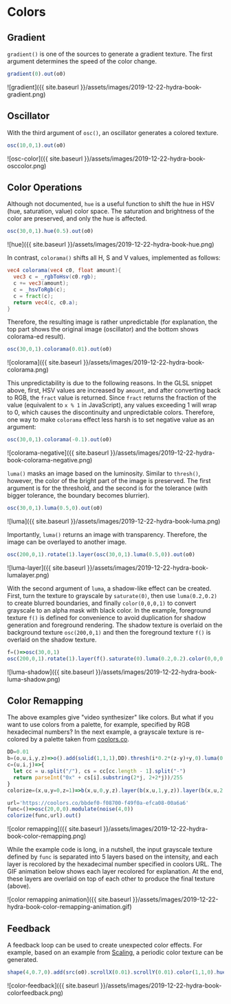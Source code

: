 Colors
========

Gradient
--------

`gradient()` is one of the sources to generate a gradient texture. The first argument determines the speed of the color change.

```javascript
gradient(0).out(o0)
```

![gradient]({{ site.baseurl }}/assets/images/2019-12-22-hydra-book-gradient.png)

Oscillator
--------

With the third argument of `osc()`, an oscillator generates a colored texture.

```javascript
osc(10,0,1).out(o0)
```

![osc-color]({{ site.baseurl }}/assets/images/2019-12-22-hydra-book-osccolor.png)

Color Operations
--------

Although not documented, `hue` is a useful function to shift the hue in HSV (hue, saturation, value) color space. The saturation and brightness of the color are preserved, and only the hue is affected.

```javascript
osc(30,0,1).hue(0.5).out(o0)
```

![hue]({{ site.baseurl }}/assets/images/2019-12-22-hydra-book-hue.png)

In contrast, `colorama()` shifts all H, S and V values, implemented as follows:

```glsl
vec4 colorama(vec4 c0, float amount){
  vec3 c = _rgbToHsv(c0.rgb);
  c += vec3(amount);
  c = _hsvToRgb(c);
  c = fract(c);
  return vec4(c, c0.a);
}
```

Therefore, the resulting image is rather unpredictable (for explanation, the top part shows the original image (oscillator) and the bottom shows colorama-ed result).

```javascript
osc(30,0,1).colorama(0.01).out(o0)
```

![colorama]({{ site.baseurl }}/assets/images/2019-12-22-hydra-book-colorama.png)

This unpredictability is due to the following reasons. In the GLSL snippet above, first, HSV values are increased by `amount`, and after converting back to RGB, the `fract` value is returned. Since `fract` returns the fraction of the value (equivalent to `x % 1` in JavaScript), any values exceeding 1 will wrap to 0, which causes the discontinuity and unpredictable colors. Therefore, one way to make `colorama` effect less harsh is to set negative value as an argument:

```javascript
osc(30,0,1).colorama(-0.1).out(o0)
```

![colorama-negative]({{ site.baseurl }}/assets/images/2019-12-22-hydra-book-colorama-negative.png)

`luma()` masks an image based on the luminosity. Similar to `thresh()`, however, the color of the bright part of the image is preserved. The first argument is for the threshold, and the second is for the tolerance (with bigger tolerance, the boundary becomes blurrier).

```javascript
osc(30,0,1).luma(0.5,0).out(o0)
```

![luma]({{ site.baseurl }}/assets/images/2019-12-22-hydra-book-luma.png)

Importantly, `luma()` returns an image with transparency. Therefore, the image can be overlayed to another image.

```javascript
osc(200,0,1).rotate(1).layer(osc(30,0,1).luma(0.5,0)).out(o0)
```

![luma-layer]({{ site.baseurl }}/assets/images/2019-12-22-hydra-book-lumalayer.png)

With the second argument of `luma`, a shadow-like effect can be created. First, turn the texture to grayscale by `saturate(0)`, then use `luma(0.2,0.2)` to create blurred boundaries, and finally `color(0,0,0,1)` to convert grayscale to an alpha mask with black color. In the example, foreground texture `f()` is defined for convenience to avoid duplication for shadow generation and foreground rendering. The shadow texture is overlaid on the background texture `osc(200,0,1)` and then the foreground texture `f()` is overlaid on the shadow texture.

```javascript
f=()=>osc(30,0,1)
osc(200,0,1).rotate(1).layer(f().saturate(0).luma(0.2,0.2).color(0,0,0,1)).layer(f().luma(0.5,0)).out(o0)
```

![luma-shadow]({{ site.baseurl }}/assets/images/2019-12-22-hydra-book-luma-shadow.png)

Color Remapping
--------

The above examples give "video synthesizer" like colors. But what if you want to use colors from a palette, for example, specified by RGB hexadecimal numbers? In the next example, a grayscale texture is re-colored by a palette taken from [coolors.co](https://coolors.co).

```javascript
DD=0.01
b=(o,u,i,y,z)=>o().add(solid(1,1,1),DD).thresh(i*0.2*(z-y)+y,0).luma(0.5,0).color(c(u,i,0),c(u,i,1),c(u,i,2))
c=(u,i,j)=>{
  let cc = u.split("/"), cs = cc[cc.length - 1].split("-")
  return parseInt("0x" + cs[i].substring(2*j, 2+2*j))/255
}
colorize=(x,u,y=0,z=1)=>b(x,u,0,y,z).layer(b(x,u,1,y,z)).layer(b(x,u,2,y,z)).layer(b(x,u,3,y,z)).layer(b(x,u,4,y,z))

url='https://coolors.co/bbdef0-f08700-f49f0a-efca08-00a6a6'
func=()=>osc(20,0,0).modulate(noise(4,0))
colorize(func,url).out()
```

![color remapping]({{ site.baseurl }}/assets/images/2019-12-22-hydra-book-color-remapping.png)

While the example code is long, in a nutshell, the input grayscale texture defined by `func` is separated into 5 layers based on the intensity, and each layer is recolored by the hexadecimal number specified in coolors URL. The GIF animation below shows each layer recolored for explanation. At the end, these layers are overlaid on top of each other to produce the final texture (above).

![color remapping animation]({{ site.baseurl }}/assets/images/2019-12-22-hydra-book-color-remapping-animation.gif)

Feedback
--------

A feedback loop can be used to create unexpected color effects. For example, based on an example from [Scaling](#scaling), a periodic color texture can be generated.

```javascript
shape(4,0.7,0).add(src(o0).scrollX(0.01).scrollY(0.01).color(1,1,0).hue(0.1),-1).out(o0)
```

![color-feedback]({{ site.baseurl }}/assets/images/2019-12-22-hydra-book-colorfeedback.png)

